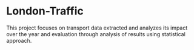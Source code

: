 # London-Traffic
This project focuses on transport data extracted and analyzes its impact over the year and evaluation through analysis of results using statistical approach.
